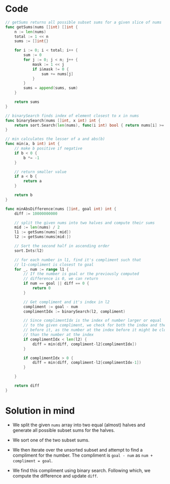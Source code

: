 Code
====

```go
// getSums returns all possible subset sums for a given slice of nums
func getSums(nums []int) []int {
	n := len(nums)
	total := 1 << n
	sums := []int{}

	for i := 0; i < total; i++ {
		sum := 0
		for j := 0; j < n; j++ {
			mask := 1 << j
			if i&mask != 0 {
				sum += nums[j]
			}
		}
		sums = append(sums, sum)
	}

	return sums
}

// binarySearch finds index of element closest to x in nums
func binarySearch(nums []int, x int) int {
	return sort.Search(len(nums), func(i int) bool { return nums[i] >= x })
}

// min calculates the lesser of a and abs(b)
func min(a, b int) int {
	// make b positive if negative
	if b < 0 {
		b *= -1
	}

	// return smaller value
	if a < b {
		return a
	}

	return b
}

func minAbsDifference(nums []int, goal int) int {
	diff := 10000000000

	// split the given nums into two halves and compute their sums
	mid := len(nums) / 2
	l1 := getSums(nums[:mid])
	l2 := getSums(nums[mid:])

	// Sort the second half in ascending order
	sort.Ints(l2)

	// for each number in l1, find it's compliment such that
	// l1-compliment is closest to goal
	for _, num := range l1 {
		// If the number is goal or the previously computed
		// difference is 0, we can return
		if num == goal || diff == 0 {
			return 0
		}

		// Get compliment and it's index in l2
		compliment := goal - num
		complimentIdx := binarySearch(l2, compliment)

		// Since complimentIdx is the index of number larger or equal
		// to the given compliment, we check for both the index and the index
		// before it, as the number at the index before it might be closer
		// than the number at the index
		if complimentIdx < len(l2) {
			diff = min(diff, compliment-l2[complimentIdx])
		}

		if complimentIdx > 0 {
			diff = min(diff, compliment-l2[complimentIdx-1])
		}

	}

	return diff
}
```

Solution in mind
================

-	We split the given `nums` array into two equal (almost) halves and generate all possible subset sums for the halves.

-	We sort one of the two subset sums.

-	We then iterate over the unsorted subset and attempt to find a compliment for the number. The compliment is `goal - num` as `num + compliment = goal`.

-	We find this compliment using binary search. Following which, we compute the difference and update `diff`.
